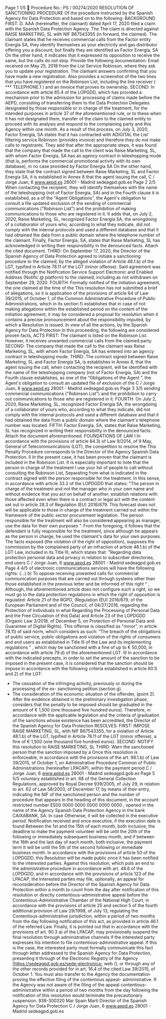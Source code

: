 Page 1
1/5
 Procedure No.: PS / 00274/2020
RESOLUTION OF SANCTIONING PROCEDURE
Of the procedure instructed by the Spanish Agency for Data Protection and based on
to the following:
BACKGROUND
FIRST: D. AAA (hereinafter, the claimant) dated April 17, 2020
filed a claim with the Spanish Data Protection Agency. The
The claim is directed against RAISE MARKETING, SL with NIF B67543355 (in
forward, the claimed).
The claimant states that he receives commercial calls from the Factor entity
Energía SA, they identify themselves as your electricity and gas distributor offering you a
discount, but finally they are identified as Factor Energía, SA
On the other hand, it indicates that it expressed its opposition to
receive the same, but the calls do not stop.
Provide the following documentation:
Email received on May 25, 2018 from the List Service
Robinson, where they ask you to update your registration. The claimant answers
confirming that you have made a new registration. Also provides a screenshot
of the two lines that you have registered on the Robinson List, including the line
receiver ( \*\*\* TELEPHONE.1 ) and an invoice that proves its ownership.
SECOND: In accordance with article 65.4 of the LOPGDD, which has provided a
mechanism prior to the admission for processing of claims made before
the AEPD, consisting of transferring them to the Data Protection Delegates
designated by those responsible or in charge of the treatment, for the intended purposes
in article 37 of the aforementioned rule, or to these when it has not designated them,
transfer of the claim to the claimed entity to proceed with its analysis and
respond to the complaining party and this Agency within one month.
As a result of this process, on July 3, 2020, Factor Energía,
SA states that it has contracted with ADIGITAL the List filtering service
Robinson (provides invoice) and therefore they do not make calls to registrants.
They add that after the appropriate steps, it was found that the company that
made the call to the client was Raise Marketing, SL, with whom Factor Energía, SA
has an agency contract in teleshopping mode (that is, performs the
commercial promotional activity with its own database), in no case
provided by Factor Energía SA
On the other hand, they state that the contract signed between Raise Marketing, SL
and Factor Energía SA, it is established in Annex 8 that the agent issuing the call,
C / Jorge Juan, 6
www.aepd.es
28001 - Madrid
sedeagpd.gob.es
Page 2
2/5
When contacting the recipient, they will identify themselves with the name of the
teleshopping (not of Factor Energía, SA) and in the Fourth clause it is established, as a
of the "Agent Obligations", the Agent's obligation to consult a file
updated exclusion of the sending of commercial communications ("Robinson List")
and the prohibition of making communications to those who are registered in it.
It adds that, on July 2, 2020, Raise Marketing, SL, recognized Factor
Energía SA, the wrongdoing of a collaborator of yours who, according to what they indicate, did not comply
with the internal protocols and used a different database and that it had
obtained the data from a public domain where the telephone number of the
claimant.
Finally, Factor Energía, SA, states that Raise Marketing, SL has
acknowledged in writing their responsibility in the denounced facts. Attach the
cited document.
THIRD: On September 17, 2020, the Director of the Spanish Agency
of Data Protection agreed to initiate a sanctioning procedure to the claimed, by the
alleged violation of Article 48.1.b) of the LGT, typified in Article 78.11 of the
LGT (minor offense).
Said agreement was notified through the Notification Service Support
Electronic and Enabled Address (Notific @ platform) to the claimed, including
as not withdrawn on September 29, 2020.
FOURTH: Formally notified of the initiation agreement, the one claimed at the time of the
This resolution has not submitted a brief of allegations, so it is
application of the provisions of article 64 of Law 39/2015, of October 1, of the
Common Administrative Procedure of Public Administrations, which in its
section f) establishes that in case of not making allegations within the established period
on the content of the initiation agreement, it may be considered a proposal for
resolution when it contains a precise pronouncement about the responsibility
imputed, by which a Resolution is issued.
In view of all the actions, by the Spanish Agency for Data Protection
In this proceeding, the following are considered proven facts,
ACTS
FIRST: The claimant is listed on the Robinson List. However, it receives
unwanted commercial calls from the claimed party.
SECOND: The company that made the call to the claimant was Raise Marketing,
SL, with whom Factor Energía, SA has entered into an agency contract in
teleshopping mode.
THIRD: The contract signed between Raise Marketing, SL and Factor Energía SA, is
establishes in Annex 8, that the agent issuing the call, when contacting the
recipient, will be identified with the name of the teleshopping company (not of Factor
Energía, SA) and the Fourth clause establishes, as one of the “Obligations of the
Agent ”, the Agent's obligation to consult an updated file of exclusion of the
C / Jorge Juan, 6
www.aepd.es
28001 - Madrid
sedeagpd.gob.es
Page 3
3/5
sending commercial communications ("Robinson List") and the prohibition to carry out
communications to those who are registered in it.
FOURTH: On July 2, 2020, Raise Marketing, SL, recognized Factor Energía
SA, the wrongdoing of a collaborator of yours who, according to what they indicate, did not comply with the
internal protocols and used a different database and that it had obtained the
data from a public domain where the claimant's telephone number was located.
FIFTH: Factor Energía, SA, states that Raise Marketing, SL has recognized
in writing their responsibility in the denounced facts. Attach the document
aforementioned.
FOUNDATIONS OF LAW
I
In accordance with the provisions of article 84.3) of Law 9/2014, of 9
May, General of Telecommunications (LGT), the competition to resolve the
This Penalty Procedure corresponds to the Director of the Agency
Spanish Data Protection.
II
In the present case, it has been proven that the claimant is included in the
Robinson List.
It is especially important to note that the person in charge of the
treatment I use your list of people to call without consulting the Robinson List,
Separating from what is indicated in the contract signed with the person responsible for the treatment.
In this sense, in accordance with article 33.2 of the LOPDGDD that states:
"The person in charge of the treatment and not the manager who
in your own name and without evidence that you act on behalf of another, establish
relations with those affected even when there is a contract or legal act with the
content set out in article 28.3 of Regulation (EU) 2016/679. This forecast does not
will be applicable to those in charge of the treatment carried out within the framework of the
public sector procurement legislation.
The person responsible for the treatment will also be considered
appearing as manager, use the data for their own purposes ”.
From the foregoing, it follows that the defendant is fully responsible for the
treatment, since although he appears as the person in charge, he used the claimant's data
for your own purposes.
The facts exposed (the violation of the right of opposition), supposes the
commission by the complained party of an infraction of article 48.1.b) of the LGT Law,
included in its Title III, which states that: "Regarding data protection
personal data and privacy in relation to subscriber directories, end users
C / Jorge Juan, 6
www.aepd.es
28001 - Madrid
sedeagpd.gob.es
Page 4
4/5
of electronic communications services will have the following rights: (…)
b) To oppose receiving unwanted calls for commercial communication purposes
that are carried out through systems other than those established in the previous letter and
be informed of this right ” ,
Although, the aforementioned article does not configure such a right, so we must go to
the data protection regulations in which the right of opposition is regulated:
Article 21 of the RGPD, (Regulation (EU) 2016/679, of the European Parliament and of the
Council, of 04/27/2016, regarding the Protection of Individuals in what
Regarding the Processing of Personal Data and the Free Circulation of this Data) and
Article 23 of the LOPDGDD (Organic Law 3/2018, of December 5, on Protection
of Personal Data and Guarantee of Digital Rights).
This offense is classified as "minor", in article 78.11) of
said norm, which considers as such: “The breach of the obligations of
public service, public obligations and violation of the
rights of consumers and end users as established in Title III
of the Law and its implementing regulations ” , which may be sanctioned with a fine of up to
€ 50,000, in accordance with article 79.d) of the aforementioned LGT.
III
In accordance with the indicated precepts, in order to set the amount of the
sanction to be imposed in the present case, it is considered that the sanction should be
impose in accordance with the following criteria established in article 80.1) and 2) of
the LGT:
- The cessation of the infringing activity, previously or during the processing of the ex-
sanctioning petition (section g).
- The consideration of the economic situation of the offender, (point 2).
After the evidence obtained in the preliminary investigation phase,
considers that the penalty to be imposed should be graduated in the amount of € 1,500 (one thousand
five hundred euros).
Therefore, in accordance with the applicable legislation and the criteria of
graduation of the sanctions whose existence has been accredited, the Director of the
Spanish Agency for Data Protection RESOLVES:
FIRST: IMPOSE RAISE MARKETING, SL, with NIF B67543355, for a
violation of Article 48.1.b) of the LGT, typified in Article 78.11 of the LGT
(minor offense), a fine of € 1,500 (one thousand five hundred euros).
SECOND: NOTIFY this resolution to RAISE MARKETING, SL
THIRD: Warn the sanctioned person that the sanction imposed by a
Once this resolution is enforceable, in accordance with the provisions of the
art. 98.1.b) of Law 39/2015, of October 1, on Administrative Procedure
Common of Public Administrations (hereinafter LPACAP), within the payment period
C / Jorge Juan, 6
www.aepd.es
28001 - Madrid
sedeagpd.gob.es
Page 5
5/5
voluntary established in art. 68 of the General Collection Regulations, approved
by Royal Decree 939/2005, of July 29, in relation to art. 62 of Law 58/2003,
of December 17, by means of their entry, indicating the NIF of the sanctioned person and the number
of procedure that appears in the heading of this document, in the account
restricted number ES00 0000 0000 0000 0000 0000 , opened in the name of the Agency
Spanish Data Protection Agency in the bank CAIXABANK, SA. In case
Otherwise, it will be collected in the executive period.
Notification received and once executive, if the execution date is found
Between the 1st and the 15th of each month, both inclusive, the deadline to make the payment
volunteer will be until the 20th of the following or immediately subsequent business month, and if
between the 16th and the last day of each month, both inclusive, the payment term
It will be until the 5th of the second following or immediate business month.
In accordance with the provisions of article 50 of the LOPDGDD, this
Resolution will be made public once it has been notified to the interested parties.
Against this resolution, which puts an end to the administrative procedure in accordance with art. 48.6 of the
LOPDGDD, and in accordance with the provisions of article 123 of the LPACAP, the
Interested parties may file, optionally, an appeal for reconsideration before the
Director of the Spanish Agency for Data Protection within a month to
count from the day after notification of this resolution or directly
contentious-administrative appeal before the Contentious-Administrative Chamber of the
National High Court, in accordance with the provisions of article 25 and section 5 of
the fourth additional provision of Law 29/1998, of July 13, regulating the
Contentious-administrative jurisdiction, within a period of two months from the
day following notification of this act, as provided in article 46.1 of the
referred Law.
Finally, it is pointed out that in accordance with the provisions of art. 90.3 a) of the LPACAP,
may provisionally suspend the final resolution through administrative channels if the
interested party expresses his intention to file contentious-administrative appeal.
If this is the case, the interested party must formally communicate this fact through
letter addressed to the Spanish Agency for Data Protection, presenting it through
of the Electronic Registry of the Agency \[https://sedeagpd.gob.es/sede-electronica-
web /\], or through any of the other records provided for in art. 16.4 of the
cited Law 39/2015, of October 1. You must also transfer to the Agency the
documentation proving the effective filing of the contentious appeal-
administrative. If the Agency was not aware of the filing of the appeal
contentious-administrative within a period of two months from the day following the
notification of this resolution would terminate the precautionary suspension.
938-300320
Mar Spain Martí
Director of the Spanish Agency for Data Protection
C / Jorge Juan, 6
www.aepd.es
28001 - Madrid
sedeagpd.gob.es
